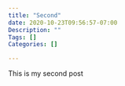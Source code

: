 ```yaml
---
title: "Second"
date: 2020-10-23T09:56:57-07:00
Description: ""
Tags: []
Categories: []

---
```


This is my second post